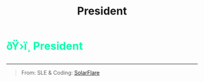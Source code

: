 ﻿---
lang: en-US
title: President
prev: Overseer
next: Swapper
---
# <font color="#01ffaa">ðŸ›ï¸ <b>President</b></font> <Badge text="Power" type="tip" vertical="middle"/>
---

> From: SLE & Coding: [SolarFlare](#)


